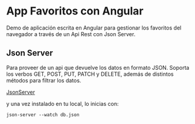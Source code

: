 # App Favoritos con Angular

Demo de aplicación escrita en Angular para gestionar los favoritos del navegador a través de un Api Rest con Json Server.

## Json Server

Para proveer de un api que devuelve los datos en formato JSON. Soporta los verbos GET, POST, PUT, PATCH y DELETE, además de 
distintos métodos para filtrar los datos.

[JsonServer](https://github.com/typicode/json-server)

y una vez instalado en tu local, lo inicias con:

`json-server --watch db.json`